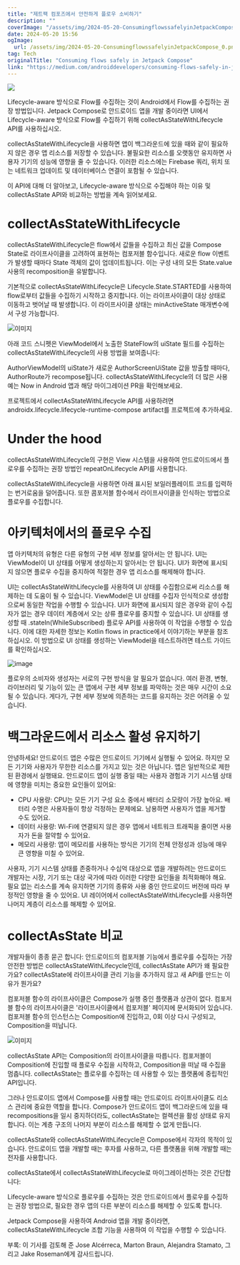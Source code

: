 ```yaml
---
title: "제트팩 컴포즈에서 안전하게 플로우 소비하기"
description: ""
coverImage: "/assets/img/2024-05-20-ConsumingflowssafelyinJetpackCompose_0.png"
date: 2024-05-20 15:56
ogImage:
  url: /assets/img/2024-05-20-ConsumingflowssafelyinJetpackCompose_0.png
tag: Tech
originalTitle: "Consuming flows safely in Jetpack Compose"
link: "https://medium.com/androiddevelopers/consuming-flows-safely-in-jetpack-compose-cde014d0d5a3"
---
```


![](/assets/img/2024-05-20-ConsumingflowssafelyinJetpackCompose_0.png)

Lifecycle-aware 방식으로 Flow를 수집하는 것이 Android에서 Flow를 수집하는 권장 방법입니다. Jetpack Compose로 안드로이드 앱을 개발 중이라면 UI에서 Lifecycle-aware 방식으로 Flow를 수집하기 위해 collectAsStateWithLifecycle API를 사용하십시오.

collectAsStateWithLifecycle을 사용하면 앱이 백그라운드에 있을 때와 같이 필요하지 않은 경우 앱 리소스를 저장할 수 있습니다. 불필요한 리소스를 오랫동안 유지하면 사용자 기기의 성능에 영향을 줄 수 있습니다. 이러한 리소스에는 Firebase 쿼리, 위치 또는 네트워크 업데이트 및 데이터베이스 연결이 포함될 수 있습니다.

이 API에 대해 더 알아보고, Lifecycle-aware 방식으로 수집해야 하는 이유 및 collectAsState API와 비교하는 방법을 계속 읽어보세요.

<div class="content-ad"></div>

# collectAsStateWithLifecycle

collectAsStateWithLifecycle은 flow에서 값들을 수집하고 최신 값을 Compose State로 라이프사이클을 고려하여 표현하는 컴포저블 함수입니다. 새로운 flow 이벤트가 발생할 때마다 State 객체의 값이 업데이트됩니다. 이는 구성 내의 모든 State.value 사용의 recomposition을 유발합니다.

기본적으로 collectAsStateWithLifecycle은 Lifecycle.State.STARTED를 사용하여 flow로부터 값들을 수집하기 시작하고 중지합니다. 이는 라이프사이클이 대상 상태로 이동하고 벗어날 때 발생합니다. 이 라이프사이클 상태는 minActiveState 매개변수에서 구성 가능합니다.

![이미지](/assets/img/2024-05-20-ConsumingflowssafelyinJetpackCompose_1.png)

<div class="content-ad"></div>

아래 코드 스니펫은 ViewModel에서 노출한 StateFlow의 uiState 필드를 수집하는 collectAsStateWithLifecycle의 사용 방법을 보여줍니다:

AuthorViewModel의 uiState가 새로운 AuthorScreenUiState 값을 방출할 때마다, AuthorRoute가 recompose됩니다. collectAsStateWithLifecycle의 더 많은 사용 예는 Now in Android 앱과 해당 마이그레이션 PR을 확인해보세요.

프로젝트에서 collectAsStateWithLifecycle API를 사용하려면 androidx.lifecycle.lifecycle-runtime-compose artifact를 프로젝트에 추가하세요.

# Under the hood

<div class="content-ad"></div>

collectAsStateWithLifecycle의 구현은 View 시스템을 사용하여 안드로이드에서 플로우를 수집하는 권장 방법인 repeatOnLifecycle API를 사용합니다.

collectAsStateWithLifecycle을 사용하면 아래 표시된 보일러플레이트 코드를 입력하는 번거로움을 덜어줍니다. 또한 콤포저블 함수에서 라이프사이클을 인식하는 방법으로 플로우를 수집합니다.

# 아키텍처에서의 플로우 수집

앱 아키텍처의 유형은 다른 유형의 구현 세부 정보를 알아서는 안 됩니다. UI는 ViewModel이 UI 상태를 어떻게 생성하는지 알아서는 안 됩니다. UI가 화면에 표시되지 않으면 플로우 수집을 중지하여 적절한 경우 앱 리소스를 해제해야 합니다.

<div class="content-ad"></div>

UI는 collectAsStateWithLifecycle를 사용하여 UI 상태를 수집함으로써 리소스를 해제하는 데 도움이 될 수 있습니다. ViewModel은 UI 상태를 수집자 인식적으로 생성함으로써 동일한 작업을 수행할 수 있습니다. UI가 화면에 표시되지 않은 경우와 같이 수집자가 없는 경우 데이터 계층에서 오는 상류 플로우를 중지할 수 있습니다. UI 상태를 생성할 때 .stateIn(WhileSubscribed) 플로우 API를 사용하여 이 작업을 수행할 수 있습니다. 이에 대한 자세한 정보는 Kotlin flows in practice에서 이야기하는 부분을 참조하십시오. 이 방법으로 UI 상태를 생성하는 ViewModel을 테스트하려면 테스트 가이드를 확인하십시오.

![image](/assets/img/2024-05-20-ConsumingflowssafelyinJetpackCompose_2.png)

플로우의 소비자와 생성자는 서로의 구현 방식을 알 필요가 없습니다. 여러 환경, 변형, 라이브러리 및 기능이 있는 큰 앱에서 구현 세부 정보를 파악하는 것은 매우 시간이 소요될 수 있습니다. 게다가, 구현 세부 정보에 의존하는 코드를 유지하는 것은 어려울 수 있습니다.

# 백그라운드에서 리소스 활성 유지하기

<div class="content-ad"></div>

안녕하세요! 안드로이드 앱은 수많은 안드로이드 기기에서 실행될 수 있어요. 하지만 모든 기기와 사용자가 무한한 리소스를 가지고 있는 것은 아닙니다. 앱은 일반적으로 제한된 환경에서 실행돼요. 안드로이드 앱이 실행 중일 때는 사용자 경험과 기기 시스템 상태에 영향을 미치는 중요한 요인들이 있어요:

- CPU 사용량: CPU는 모든 기기 구성 요소 중에서 배터리 소모량이 가장 높아요. 배터리 수명은 사용자들이 항상 걱정하는 문제에요. 남용하면 사용자가 앱을 제거할 수도 있어요.
- 데이터 사용량: Wi-Fi에 연결되지 않은 경우 앱에서 네트워크 트래픽을 줄이면 사용자가 돈을 절약할 수 있어요.
- 메모리 사용량: 앱이 메모리를 사용하는 방식은 기기의 전체 안정성과 성능에 매우 큰 영향을 미칠 수 있어요.

사용자, 기기 시스템 상태를 존중하거나 수십억 대상으로 앱을 개발하려는 안드로이드 개발자는 시장, 기기 또는 대상 국가에 따라 이러한 다양한 요인들을 최적화해야 해요. 필요 없는 리소스를 계속 유지하면 기기의 종류와 사용 중인 안드로이드 버전에 따라 부정적인 영향을 줄 수 있어요. UI 레이어에서 collectAsStateWithLifecycle를 사용하면 나머지 계층이 리소스를 해제할 수 있어요.

# collectAsState 비교

<div class="content-ad"></div>

개발자들이 종종 묻곤 합니다: 안드로이드의 컴포저블 기능에서 플로우를 수집하는 가장 안전한 방법은 collectAsStateWithLifecycle인데, collectAsState API가 왜 필요한가요? collectAsState에 라이프사이클 관리 기능을 추가하지 않고 새 API를 만드는 이유가 뭔가요?

컴포저블 함수의 라이프사이클은 Compose가 실행 중인 플랫폼과 상관이 없다. 컴포저블 함수의 라이프사이클은 '라이프사이클에서 컴포저블' 페이지에 문서화되어 있습니다. 컴포저블 함수의 인스턴스는 Composition에 진입하고, 0회 이상 다시 구성되고, Composition을 떠납니다.

![이미지](/assets/img/2024-05-20-ConsumingflowssafelyinJetpackCompose_3.png)

collectAsState API는 Composition의 라이프사이클을 따릅니다. 컴포저블이 Composition에 진입할 때 플로우 수집을 시작하고, Composition을 떠날 때 수집을 멈춥니다. collectAsState는 플로우를 수집하는 데 사용할 수 있는 플랫폼에 중립적인 API입니다.

<div class="content-ad"></div>

그러나 안드로이드 앱에서 Compose를 사용할 때는 안드로이드 라이프사이클도 리소스 관리에 중요한 역할을 합니다. Compose가 안드로이드 앱이 백그라운드에 있을 때 recompositions을 일시 중지하더라도, collectAsState는 컬렉션을 활성 상태로 유지합니다. 이는 계층 구조의 나머지 부분이 리소스를 해제할 수 없게 만듭니다.

collectAsState와 collectAsStateWithLifecycle은 Compose에서 각자의 목적이 있습니다. 안드로이드 앱을 개발할 때는 후자를 사용하고, 다른 플랫폼을 위해 개발할 때는 전자를 사용합니다.

collectAsState에서 collectAsStateWithLifecycle로 마이그레이션하는 것은 간단합니다:

Lifecycle-aware 방식으로 플로우를 수집하는 것은 안드로이드에서 플로우를 수집하는 권장 방법으로, 필요한 경우 앱의 다른 부분이 리소스를 해제할 수 있도록 합니다.

<div class="content-ad"></div>

Jetpack Compose을 사용하여 Android 앱을 개발 중이라면, collectAsStateWithLifecycle 조합 기능을 사용하여 이 작업을 수행할 수 있습니다.

부록: 이 기사를 검토해 준 Jose Alcérreca,
Marton Braun,
Alejandra Stamato,
그리고 Jake Roseman에게 감사드립니다.
